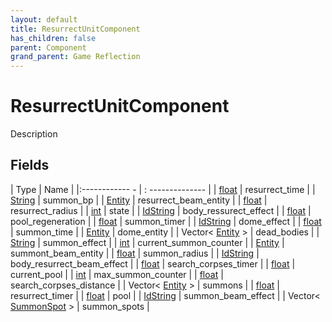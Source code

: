 ```yaml
---
layout: default
title: ResurrectUnitComponent
has_children: false
parent: Component
grand_parent: Game Reflection
---
```

# ResurrectUnitComponent
Description 

## Fields
| Type | Name |
|:------------ - | : -------------- |
| [float](game-reflection/components/float.md) | resurrect_time |
| [String](game-reflection/components/string.md) | summon_bp |
| [Entity](game-reflection/classes/entity.md) | resurrect_beam_entity |
| [float](game-reflection/components/float.md) | resurrect_radius |
| [int](game-reflection/enums/int.md) | state |
| [IdString](game-reflection/components/id_string.md) | body_ressurect_effect |
| [float](game-reflection/components/float.md) | pool_regeneration |
| [float](game-reflection/components/float.md) | summon_timer |
| [IdString](game-reflection/components/id_string.md) | dome_effect |
| [float](game-reflection/components/float.md) | summon_time |
| [Entity](game-reflection/classes/entity.md) | dome_entity |
| Vector< [Entity](game-reflection/classes/entity.md) > | dead_bodies |
| [String](game-reflection/components/string.md) | summon_effect |
| [int](game-reflection/enums/int.md) | current_summon_counter |
| [Entity](game-reflection/classes/entity.md) | summont_beam_entity |
| [float](game-reflection/components/float.md) | summon_radius |
| [IdString](game-reflection/components/id_string.md) | body_resurrect_beam_effect |
| [float](game-reflection/components/float.md) | search_corpses_timer |
| [float](game-reflection/components/float.md) | current_pool |
| [int](game-reflection/enums/int.md) | max_summon_counter |
| [float](game-reflection/components/float.md) | search_corpses_distance |
| Vector< [Entity](game-reflection/classes/entity.md) > | summons |
| [float](game-reflection/components/float.md) | resurrect_timer |
| [float](game-reflection/components/float.md) | pool |
| [IdString](game-reflection/components/id_string.md) | summon_beam_effect |
| Vector< [SummonSpot](game-reflection/classes/summon_spot.md) > | summon_spots |
